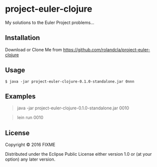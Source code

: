 # project-euler-clojure

My solutions to the Euler Project problems...

## Installation

Download or Clone Me from https://github.com/rolandcla/project-euler-clojure

## Usage

    $ java -jar project-euler-clojure-0.1.0-standalone.jar 0nnn

## Examples
 
 > java -jar project-euler-clojure-0.1.0-standalone.jar 0010
 
 > lein run 0010

## License

Copyright © 2016 FIXME

Distributed under the Eclipse Public License either version 1.0 or (at
your option) any later version.
